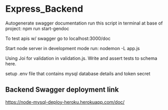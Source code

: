 # Express_Backend
Autogenerate swagger documentation run this script in terminal at base of project: npm run start-gendoc

To test apis w/ swagger go to localhost:3000/doc

Start node server in development mode run: nodemon -L app.js

Using Joi for validation in validation.js. Write and assert tests to schema here.

setup .env file that contains mysql database details and token secret
## Backend Swagger deployment link
https://node-mysql-deploy-heroku.herokuapp.com/doc/
